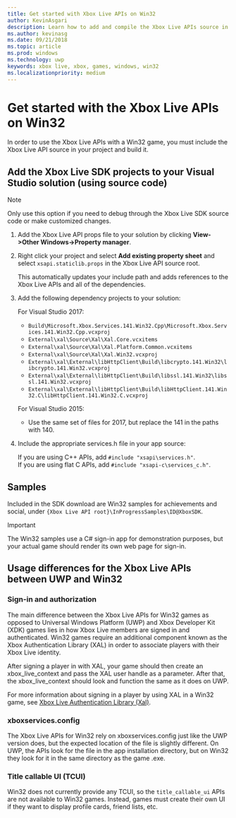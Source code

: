 ```yaml
---
title: Get started with Xbox Live APIs on Win32
author: KevinAsgari
description: Learn how to add and compile the Xbox Live APIs source in your Win32 project.
ms.author: kevinasg
ms.date: 09/21/2018
ms.topic: article
ms.prod: windows
ms.technology: uwp
keywords: xbox live, xbox, games, windows, win32
ms.localizationpriority: medium
---
```


# Get started with the Xbox Live APIs on Win32

In order to use the Xbox Live APIs with a Win32 game, you must include the Xbox Live API source in your project and build it.

## Add the Xbox Live SDK projects to your Visual Studio solution (using source code)

> [!NOTE]
> Only use this option if you need to debug through the Xbox Live SDK source code or make customized changes.

1. Add the Xbox Live API props file to your solution by clicking **View->Other Windows->Property manager**.

1. Right click your project and select **Add existing property sheet** and select `xsapi.staticlib.props` in the Xbox Live API source root.

    This automatically updates your include path and adds references to the Xbox Live APIs and all of the dependencies.

1. Add the following dependency projects to your solution:  

    For Visual Studio 2017:

    * `Build\Microsoft.Xbox.Services.141.Win32.Cpp\Microsoft.Xbox.Services.141.Win32.Cpp.vcxproj`
    * `External\xal\Source\Xal\Xal.Core.vcxitems`
    * `External\xal\Source\Xal\Xal.Platform.Common.vcxitems`
    * `External\xal\Source\Xal\Xal.Win32.vcxproj`
    * `External\xal\External\libHttpClient\Build\libcrypto.141.Win32\libcrypto.141.Win32.vcxproj`
    * `External\xal\External\libHttpClient\Build\libssl.141.Win32\libssl.141.Win32.vcxproj`
    * `External\xal\External\libHttpClient\Build\libHttpClient.141.Win32.C\libHttpClient.141.Win32.C.vcxproj`

    For Visual Studio 2015:

    * Use the same set of files for 2017, but replace the 141 in the paths with 140.

1. Include the appropriate services.h file in your app source:

    If you are using C++ APIs, add `#include "xsapi\services.h"`.  
    If you are using flat C APIs, add `#include "xsapi-c\services_c.h"`.

## Samples

Included in the SDK download are Win32 samples for achievements and social, under `{Xbox Live API root}\InProgressSamples\ID@XboxSDK`.

> [!IMPORTANT]
> The Win32 samples use a C# sign-in app for demonstration purposes, but your actual game should render its own web page for sign-in.

## Usage differences for the Xbox Live APIs between UWP and Win32

### Sign-in and authorization

The main difference between the Xbox Live APIs for Win32 games as opposed to Universal Windows Platform (UWP) and Xbox Developer Kit (XDK) games lies in how Xbox Live members are signed in and authenticated. Win32 games require an additional component known as the Xbox Authentication Library (XAL) in order to associate players with their Xbox Live identity.

After signing a player in with XAL, your game should then create an xbox_live_context and pass the XAL user handle as a parameter. After that, the xbox_live_context should look and function the same as it does on UWP.

For more information about signing in a player by using XAL in a Win32 game, see [Xbox Live Authentication Library (Xal)](../using-xbox-live/auth/xal.md).

### xboxservices.config

The Xbox Live APIs for Win32 rely on xboxservices.config just like the UWP version does, but the expected location of the file is slightly different. On UWP, the APIs  look for the file in the app installation directory, but on Win32 they look for it in the same directory as the game .exe.

### Title callable UI (TCUI)

Win32 does not currently provide any TCUI, so the `title_callable_ui` APIs are not available to Win32 games. Instead, games must create their own UI if they want to display profile cards, friend lists, etc.
